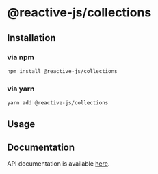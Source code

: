 # @reactive-js/collections

## Installation

### via npm

```sh
npm install @reactive-js/collections
```

### via yarn

```sh
yarn add @reactive-js/collections
```

## Usage

## Documentation

API documentation is available [here](./docs).
